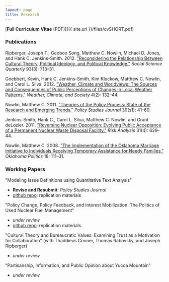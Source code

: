 ```yaml
---
layout: page
title: Research
---
```


[__Full Curriculum Vitae__ (PDF)]({{ site.url }}/files/cvSHORT.pdf)

### Publications

Ripberger, Joseph T., Geoboo Song, Matthew C. Nowlin, Michael D. Jones, and Hank C. Jenkins-Smith. 2012. ["Reconsidering the Relationship Between Cultural Theory, Political Ideology, and Political Knowledge."]() _Social Science Quarterly_ 93(3): 713–31.

Goebbert, Kevin, Hank C. Jenkins-Smith, Kim Klockow, Matthew C. Nowlin, and Carol L. Silva. 2012. ["Weather, Climate and Worldviews: The Sources and Consequences of Public Perceptions of Changes in Local Weather Patterns."]() _Weather, Climate, and Society_ 4(2): 132–44.

Nowlin, Matthew C. 2011. ["Theories of the Policy Process: State of the Research and Emerging Trends."]() _Policy Studies Journal_ 39(s1): 41–60.

Jenkins-Smith, Hank C., Carol L. Silva, Matthew C. Nowlin, and Grant deLozier. 2011. ["Reversing Nuclear Opposition: Evolving Public Acceptance of a Permanent Nuclear Waste Disposal Facility."]() _Risk Analysis_ 31(4): 629–44.

Nowlin, Matthew C. 2008. ["The Implementation of the Oklahoma Marriage Initiative to Individuals Receiving Temporary Assistance for Needy Families."]() _Oklahoma Politics_ 18: 111–31.

### Working Papers

"Modeling Issue Definitions using Quantitative Text Analysis"
* __Revise and Resubmit__: _Policy Studies Journal_
* [github repo](https://github.com/mnowlin/IssueDefinitions): replication materials 

"Policy Change, Policy Feedback, and Interest Mobilization: The Politics of Used Nuclear Fuel Management"
* _under review_ 
* [github repo](https://github.com/mnowlin/PolicyChange): replication materials 

"Cultural Theory and Bureaucratic Values: Examining Trust as a Motivation for Collaboration" (with Thaddieus Conner, Thomas Rabovsky, and Joseph Ripberger)
* _under review_

"Partisanship, Information, and Public Opinion about Yucca Mountain"
* _under review_
